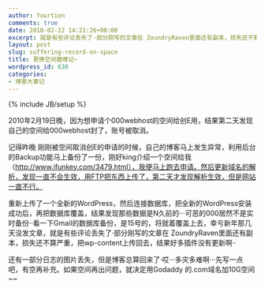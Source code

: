 ```yaml
---
author: Yourtion
comments: true
date: 2010-02-22 14:21:26+00:00
excerpt: 就是有些评论丢失了·部分刚写的文章在 ZoundryRaven里面还有副本，损失还不算严重，把wp-content上传回去，结果好多插件没有更新。还有一部分日志的图片丢失，但是博客总算回来了·哎···多灾多难啊···
layout: post
slug: suffering-record-on-space
title: 更换空间磨难记~
wordpress_id: 630
categories:
- 博客大事记
---
```

{% include JB/setup %}

2010年2月19日晚，因为想申请个000webhost的空间给创E用，结果第二天发现自己的空间给000webhost封了，账号被取消。

记得昨晚 刚刚被空间取消创E的申请的时候，自己的博客马上发生异常，利用后台的Backup功能马上备份了一份，刚好king介绍一个空间给我（http://www.ifunkey.com/3479.html），我便马上跑去申请。然后更新域名的解析，发现一直不会生效，用FTP把东西上传了，第二天才发现解析生效，但是网站一直不行。

重新上传了一个全新的WordPress，然后连接数据库，把全新的WordPress安装成功后，再把数据库覆盖，结果发现那些数据是N久前的···可恶的000居然不是实时备份··看一下Gmail的数据库备份，是15号的，将就着覆盖上去，幸亏新年那几天没发文章，就是有些评论丢失了·部分刚写的文章在 ZoundryRaven里面还有副本，损失还不算严重，把wp-content上传回去，结果好多插件没有更新啊··

还有一部分日志的图片丢失，但是博客总算回来了·哎···多灾多难啊···先写一点吧，有空再补充。如果空间再出问题，就决定用Godaddy 的.com域名加10G空间~~
